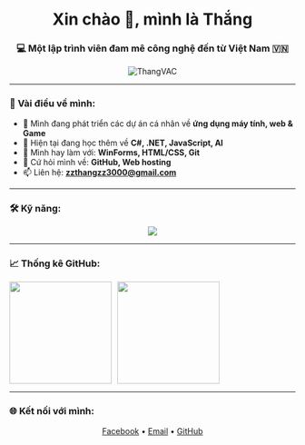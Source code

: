 <h1 align="center">Xin chào 👋, mình là Thắng</h1>
<h3 align="center">💻 Một lập trình viên đam mê công nghệ đến từ Việt Nam 🇻🇳</h3>

<p align="center">
  <img src="https://komarev.com/ghpvc/?username=ThangVAC&label=Lượt%20truy%20cập&color=0e75b6&style=flat" alt="ThangVAC" />
</p>

---

### 🚀 Vài điều về mình:

- 🔭 Mình đang phát triển các dự án cá nhân về **ứng dụng máy tính, web & Game**
- 🌱 Hiện tại đang học thêm về **C#, .NET, JavaScript, AI**
- 🧰 Mình hay làm với: **WinForms, HTML/CSS, Git**
- 💬 Cứ hỏi mình về: **GitHub, Web hosting**
- 📫 Liên hệ: **zzthangzz3000@gmail.com**

---

### 🛠️ Kỹ năng:
<p align="center">
  <img src="https://skillicons.dev/icons?i=cs,html,css,js,python,vscode,github" />
</p>

---

### 📈 Thống kê GitHub:
<p align="center" style="display: flex; gap: 10px;">
  <img src="https://github-readme-stats.vercel.app/api?username=ThangVAC&show_icons=true&theme=tokyonight" height="180" />
  <img src="https://github-readme-streak-stats.herokuapp.com?user=ThangVAC&theme=tokyonight" height="180" />
</p>

---

### 🌐 Kết nối với mình:
<p align="center">
  <a href="https://www.facebook.com/nguyen.thang.340881" target="_blank">Facebook</a> •
  <a href="mailto:zzthangzz3000@gmail.com">Email</a> •
  <a href="https://github.com/ThangVAC" target="_blank">GitHub</a>
</p>
